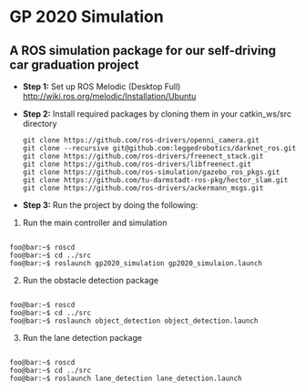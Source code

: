 # GP 2020 Simulation
## A ROS simulation package for our self-driving car graduation project
 
 - **Step 1:**  Set up ROS Melodic (Desktop Full)
        http://wiki.ros.org/melodic/Installation/Ubuntu

 - **Step 2:**  Install required packages by cloning them in your catkin_ws/src directory

       git clone https://github.com/ros-drivers/openni_camera.git
       git clone --recursive git@github.com:leggedrobotics/darknet_ros.git
       git clone https://github.com/ros-drivers/freenect_stack.git
       git clone https://github.com/ros-drivers/libfreenect.git
       git clone https://github.com/ros-simulation/gazebo_ros_pkgs.git
       git clone https://github.com/tu-darmstadt-ros-pkg/hector_slam.git
       git clone https://github.com/ros-drivers/ackermann_msgs.git

 - **Step 3:**  Run the project by doing the following:

1. Run the main controller and simulation
```properties

foo@bar:~$ roscd
foo@bar:~$ cd ../src
foo@bar:~$ roslaunch gp2020_simulation gp2020_simulaion.launch

```
2. Run the obstacle detection package

```properties

foo@bar:~$ roscd
foo@bar:~$ cd ../src
foo@bar:~$ roslaunch object_detection object_detection.launch

```
3. Run the lane detection package

```properties

foo@bar:~$ roscd
foo@bar:~$ cd ../src
foo@bar:~$ roslaunch lane_detection lane_detection.launch

```

